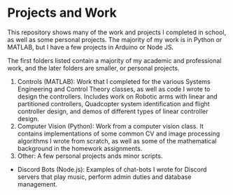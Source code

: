 # Projects and Work

This repository shows many of the work and projects I completed in school, as well as some personal projects. The majority of my work is in Python or MATLAB, but I have a few projects in Arduino or Node JS.

The first folders listed contain a majority of my academic and professional work, and the later folders are smaller, or personal projects.

1. Controls (MATLAB): Work that I completed for the various Systems Engineering and Control Theory classes, as well as code I wrote to design the controllers. Includes work on Robotic arms with linear and partitioned controllers, Quadcopter system identification and flight controller design, and demos of different types of linear controller design.
2. Computer Vision (Python): Work from a computer vision class. It contains implementations of some common CV and image processing algorithms I wrote from scratch, as well as some of the mathematical background in the homework assignments.
3. Other: A few personal projects ands minor scripts.  
  - Discord Bots (Node.js): Examples of chat-bots I wrote for Discord servers that play music, perform admin duties and database management. 
